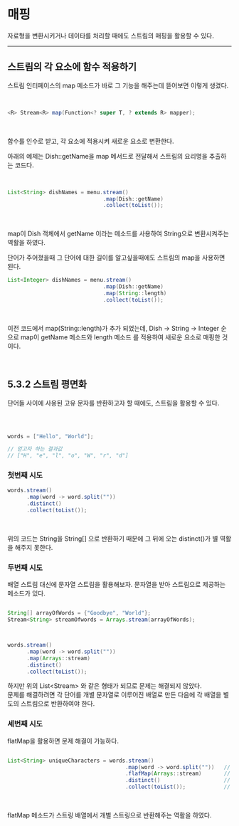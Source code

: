 # 매핑

자료형을 변환시키거나 데이타를 처리할 때에도 스트림의 매핑을 활용할 수 있다.  

---

## 스트림의 각 요소에 함수 적용하기

스트림 인터페이스의 map 메소드가 바로 그 기능을 해주는데 뜯어보면 이렇게 생겼다.

<br>

```java
<R> Stream<R> map(Function<? super T, ? extends R> mapper);

```
<br>


함수를 인수로 받고, 각 요소에 적용시켜 새로운 요소로 변환한다.  


아래의 예제는 Dish::getName을 map 메서드로 전달해서 스트림의 요리명을 추출하는 코드다.

<br>


```java
List<String> dishNames = menu.stream()
                              .map(Dish::getName)
                              .collect(toList());

```
<br>


map이 Dish 객체에서 getName 이라는 메소드를 사용하여 String으로 변환시켜주는 역활을 하였다.  

단어가 주어졌을때 그 단어에 대한 길이를 알고싶을때에도 스트림의 map을 사용하면 된다.

```java
List<Integer> dishNames = menu.stream()
                              .map(Dish::getName)
                              .map(String::length)
                              .collect(toList());

```

<br>

이전 코드에서 map(String::length)가 추가 되었는데, Dish -> String -> Integer 순으로 map이 getName 메소드와 length 메소드 를 
적용하여 새로운 요소로 매핑한 것이다.  

<br>


## 5.3.2 스트림 평면화


단어들 사이에 사용된 고유 문자를 반환하고자 할 때에도, 스트림을 활용할 수 있다.  


<br>

```java

words = ["Hello", "World"];

// 얻고자 하는 결과값
// ["H", "e", "l", "o", "W", "r", "d"]

```



### 첫번째 시도

```java
words.stream()
      .map(word -> word.split(""))
      .distinct()
      .collect(toList());
```

<br>

위의 코드는 String을 String[] 으로 반환하기 때문에 그 뒤에 오는 distinct()가 별 역활을 해주지 못한다.  


### 두번째 시도

배열 스트림 대신에 문자열 스트림을 활용해보자. 문자열을 받아 스트림으로 제공하는 메소드가 있다.  


```java

String[] arrayOfWords = {"Goodbye", "World"};
Stream<String> streamOfwords = Arrays.stream(arrayOfWords);



words.stream()
      .map(word -> word.split(""))
      .map(Arrays::stream)
      .distinct()
      .collect(toList());
```

하지만 위의 List<Stream<String>> 와 같은 형태가 되므로 문제는 해결되지 않았다.  
  문제를 해결하려면 각 단어를 개별 문자열로 이루어진 배열로 만든 다음에 각 배열을 별도의 스트림으로 반환하여야 한다.  
  

  
### 세번째 시도

flatMap을 활용하면 문제 해결이 가능하다.  
   
  
```java

List<String> uniqueCharacters = words.stream()
                                     .map(word -> word.split(""))   // Stream<String[]>
                                     .flafMap(Arrays::stream)       // Stream<String>
                                     .distinct()                    // Stream<String>
                                     .collect(toList());            // List<String>
```

<br>
    
flatMap 메소드가 스트링 배열에서 개별 스트링으로 반환해주는 역활을 하였다.  
